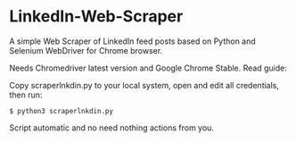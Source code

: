 # LinkedIn-Web-Scraper

A simple Web Scraper of LinkedIn feed posts based on Python and Selenium WebDriver for Chrome browser.

Needs Chromedriver latest version and Google Chrome Stable. Read guide: 

Copy scraperlnkdin.py to your local system, open and edit all credentials, then run:

```
$ python3 scraperlnkdin.py
```

Script automatic and no need nothing actions from you.
